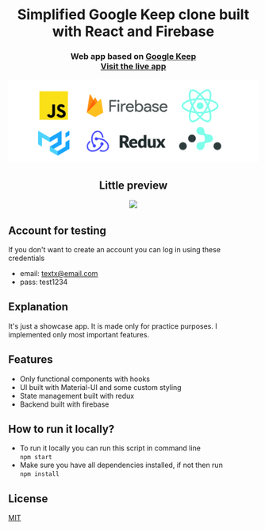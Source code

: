 <h1 align="center">
  Simplified Google Keep clone built with React and Firebase
</h1>

<h3 align="center">
  Web app based on <a href="https://keep.google.com/">Google Keep</a> <br />
  <a href="https://glaz-notes-269221.web.app/">Visit the live app</a>
</h3>

![logos](./assets/logos.jpg)

<h2 align="center">Little preview</h2>
<div align="center">
  <img src="https://media.giphy.com/media/kHm4GcJczS3xEf7GAt/giphy.gif"></img>
</div>

## Account for testing

If you don't want to create an account you can log in using these credentials

- email: textx@email.com
- pass: test1234

## Explanation

It's just a showcase app. It is made only for practice purposes. I implemented only most important features.

## Features

- Only functional components with hooks
- UI built with Material-UI and some custom styling
- State management built with redux
- Backend built with firebase

## How to run it locally?

- To run it locally you can run this script in command line <br />
  `npm start` <br />
- Make sure you have all dependencies installed, if not then run <br />
  `npm install`

## License

[MIT](https://opensource.org/licenses/MIT)

